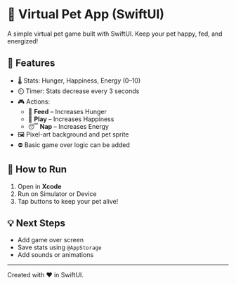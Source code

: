 # 🐾 Virtual Pet App (SwiftUI)

A simple virtual pet game built with SwiftUI. Keep your pet happy, fed, and energized!

## 🧩 Features

- 🌡️ Stats: Hunger, Happiness, Energy (0–10)
- ⏲️ Timer: Stats decrease every 3 seconds
- 🎮 Actions:
  - 🍎 **Feed** – Increases Hunger
  - 🎾 **Play** – Increases Happiness
  - 😴 **Nap** – Increases Energy
- 🖼️ Pixel-art background and pet sprite
- ⛔ Basic game over logic can be added

## 🚀 How to Run

1. Open in **Xcode**
2. Run on Simulator or Device
3. Tap buttons to keep your pet alive!

## 💡 Next Steps

- Add game over screen
- Save stats using `@AppStorage`
- Add sounds or animations

---

Created with ❤️ in SwiftUI.
